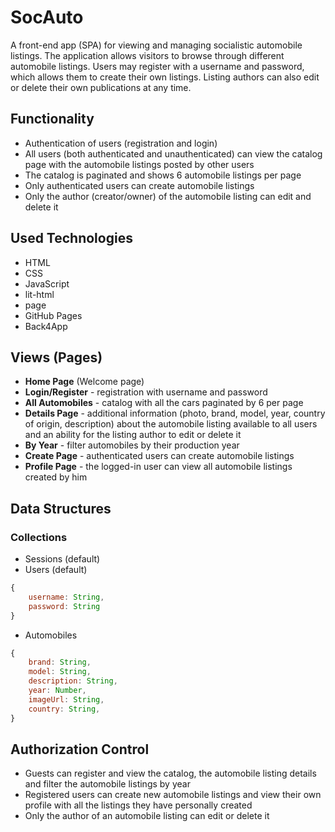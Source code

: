 # SocAuto

A front-end app (SPA) for viewing and managing socialistic automobile listings. The application allows visitors to browse through different automobile listings. Users may register with a username and password, which allows them to create their own listings. Listing authors can also edit or delete their own publications at any time.

## Functionality
* Authentication of users (registration and login)
* All users (both authenticated and unauthenticated) can view the catalog page with the automobile listings posted by other users
* The catalog is paginated and shows 6 automobile listings per page
* Only authenticated users can create automobile listings
* Only the author (creator/owner) of the automobile listing can edit and delete it


## Used Technologies
* HTML 
* CSS
* JavaScript
* lit-html
* page
* GitHub Pages
* Back4App

## Views (Pages)
* **Home Page** (Welcome page)
* **Login/Register** - registration with username and password
* **All Automobiles** - catalog with all the cars paginated by 6 per page
* **Details Page** - additional information (photo, brand, model, year, country of origin, description) about the automobile listing available to all users and an ability for the listing author to edit or delete it
* **By Year** - filter automobiles by their production year
* **Create Page** - authenticated users can create automobile listings
* **Profile Page** - the logged-in user can view all automobile listings created by him

## Data Structures
### Collections
* Sessions (default)
* Users (default)

```JavaScript
{
    username: String,
    password: String
}
```

* Automobiles

```JavaScript
{
    brand: String,
    model: String,
    description: String,
    year: Number,
    imageUrl: String,
    country: String,
}
```

## Authorization Control
* Guests can register and view the catalog, the automobile listing details and filter the automobile listings by year
* Registered users can create new automobile listings and view their own profile with all the listings they have personally created
* Only the author of an automobile listing can edit or delete it
